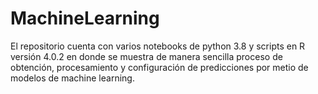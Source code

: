 # MachineLearning

El repositorio cuenta con varios notebooks de python 3.8 y scripts en R versión 4.0.2 en donde se muestra de manera sencilla proceso de obtención, procesamiento y configuración de predicciones por metio de modelos de machine learning.
